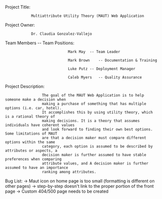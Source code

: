 Project Title:  

                Multiattribute Utility Theory (MAUT) Web Application

Project Owner: 

                Dr. Claudia Gonzalez-Vallejo

Team Members -- Team Positions: 

                                 Mark May  -- Team Leader 

                                 Mark Brown    -- Documentation & Training

                                 Luke Putz -- Deployment Manager

                                 Caleb Myers   -- Quality Assurance

Project Description: 

                     The goal of the MAUT Web Application is to help someone make a decision when
                     making a purchase of something that has multiple options (i.e. car, hotel). 
                     It accomplishes this by using utility theory, which is a rational theory of 
                     making decisions. It is a theory that assumes individuals have coherent values 
                     and look forward to finding their own best options. Some limitations of MAUT
                     are that a decision maker must compare different options within the same 
                     category, each option is assumed to be described by attributes or aspects, a 
                     decision maker is further assumed to have stable preferences when comparing 
                     attribute values, and A decision maker is further assumed to have an importance 
                     ranking among attributes.

Bug List:
                     -> Maut icon on home page is too small (formatting is different on other pages)
                     -> step-by-step doesn't link to the proper portion of the front page
                     -> Custom 404/500 page needs to be created
